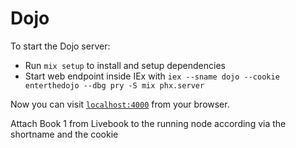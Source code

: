 # Dojo

To start the Dojo server:

  * Run `mix setup` to install and setup dependencies
  * Start web endpoint inside IEx with `iex --sname dojo --cookie enterthedojo --dbg pry -S mix phx.server`

Now you can visit [`localhost:4000`](http://localhost:4000) from your browser.


Attach Book 1 from Livebook to the running node according via the shortname and the cookie
